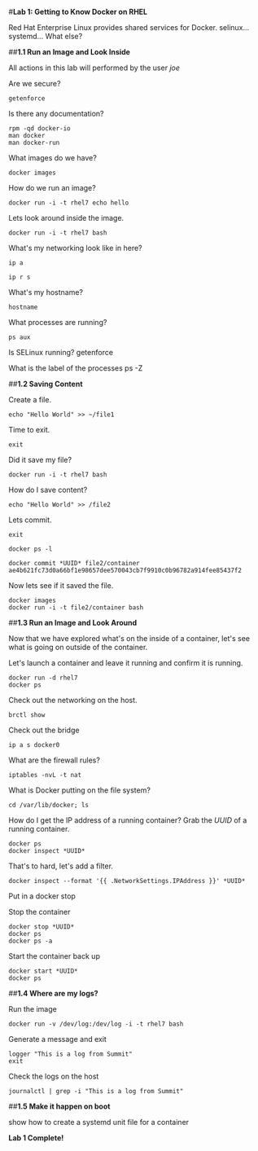#**Lab 1: Getting to Know Docker on RHEL**

Red Hat Enterprise Linux provides shared services for Docker.  selinux... systemd... What else?


##**1.1 Run an Image and Look Inside**

All actions in this lab will performed by the user *joe*

Are we secure?

    getenforce

Is there any documentation?

    rpm -qd docker-io
    man docker
    man docker-run

What images do we have?

    docker images
    
How do we run an image?

    docker run -i -t rhel7 echo hello
    
Lets look around inside the image.

    docker run -i -t rhel7 bash
    
What's my networking look like in here?

    ip a

    ip r s
    
What's my hostname?

    hostname
    
What processes are running?

    ps aux
    
Is SELinux running?
    getenforce

        
What is the label of the processes
    ps -Z
    
##**1.2 Saving Content**

Create a file.

    echo "Hello World" >> ~/file1
    
Time to exit.

    exit
    
Did it save my file?

    docker run -i -t rhel7 bash
    
How do I save content?

    echo "Hello World" >> /file2
    
Lets commit.

    exit

    docker ps -l

    docker commit *UUID* file2/container
    ae4b621fc73d0a66bf1e98657dee570043cb7f9910c0b96782a914fee85437f2

    
Now lets see if it saved the file.

    docker images
    docker run -i -t file2/container bash
  
##**1.3 Run an Image and Look Around**

Now that we have explored what's on the inside of a container, let's see what is going on outside of the container.

Let's launch a container and leave it running and confirm it is running.

    docker run -d rhel7
    docker ps

Check out the networking on the host.

    brctl show
    
Check out the bridge

    ip a s docker0
    
What are the firewall rules?

    iptables -nvL -t nat

What is Docker putting on the file system?

    cd /var/lib/docker; ls
    
How do I get the IP address of a running container? Grab the *UUID* of a running container.

    docker ps
    docker inspect *UUID*
    
That's to hard, let's add a filter.

    docker inspect --format '{{ .NetworkSettings.IPAddress }}' *UUID*
    
Put in a docker stop

Stop the container

    docker stop *UUID*
    docker ps
    docker ps -a
    
Start the container back up

    docker start *UUID*
    docker ps
    

##**1.4 Where are my logs?**

Run the image

    docker run -v /dev/log:/dev/log -i -t rhel7 bash

Generate a message and exit

    logger "This is a log from Summit"
    exit
    
Check the logs on the host

    journalctl | grep -i "This is a log from Summit"
    




##**1.5 Make it happen on boot**


show how to create a systemd unit file for a container

    
**Lab 1 Complete!**

<!--BREAK-->

